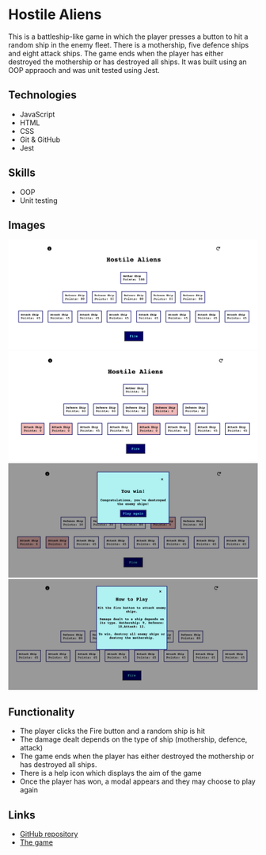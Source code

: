 # Hostile Aliens
This is a battleship-like game in which the player presses a button to hit a random ship in the enemy fleet. There is a mothership, five defence ships and eight attack ships. The game ends when the player has either destroyed the mothership or has destroyed all ships. It was built using an OOP appraoch and was unit tested using Jest.

## Technologies
* JavaScript
* HTML
* CSS
* Git & GitHub
* Jest

## Skills
* OOP
* Unit testing 

## Images
<img src="https://github.com/blaisebuckland/hostile-aliens/blob/main/images/gameImg1.png" alt="game-image-1" width=600>
<img src="https://github.com/blaisebuckland/hostile-aliens/blob/main/images/gameImg2.png" alt="game-image-2" width=600>
<img src="https://github.com/blaisebuckland/hostile-aliens/blob/main/images/winningModal.png" alt="winning-modal-image" width=600>
<img src="https://github.com/blaisebuckland/hostile-aliens/blob/main/images/helpModal.png" alt="help-modal-image" width=600>

## Functionality
* The player clicks the Fire button and a random ship is hit
* The damage dealt depends on the type of ship (mothership, defence, attack)
* The game ends when the player has either destroyed the mothership or has destroyed all ships.
* There is a help icon which displays the aim of the game
* Once the player has won, a modal appears and they may choose to play again

## Links
* [GitHub repository](https://github.com/blaisebuckland/hostile-aliens) 
* [The game](https://blaisebuckland.github.io/hostile-aliens/)